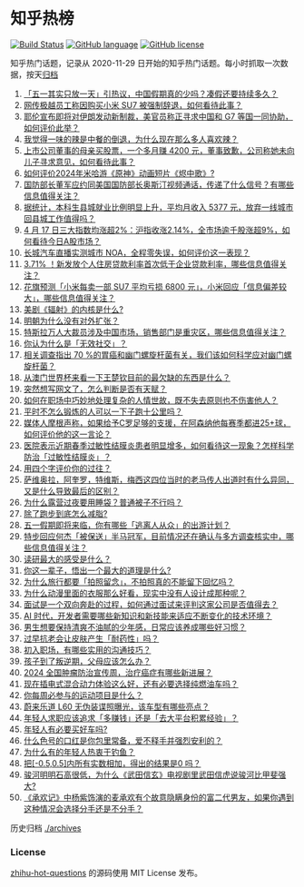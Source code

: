 # 知乎热榜
[![Build Status](https://github.com/ToWeLong/zhihu-hot-questions/workflows/CI/badge.svg)](https://github.com/ToWeLong/zhihu-hot-questions/actions)
[![GitHub language](https://img.shields.io/badge/language-golang-orange.svg)](https://golang.org/)
[![GitHub license](https://img.shields.io/github/license/ToWeLong/zhihu-hot-questions)](https://github.com/ToWeLong/zhihu-hot-questions/blob/main/LICENSE)

知乎热门话题，记录从 2020-11-29 日开始的知乎热门话题。每小时抓取一次数据，按天[归档](./archives)

<!-- BEGIN -->

1. [「五一其实只放一天」引热议，中国假期真的少吗？凑假还要持续多久？](https://www.zhihu.com/question/653098686)
1. [网传极越员工称因购买小米 SU7 被强制辞退，如何看待此事？](https://www.zhihu.com/question/653142576)
1. [耶伦宣布即将对伊朗发动新制裁，美官员称正寻求中国和 G7 等国一同协助，如何评价此举？](https://www.zhihu.com/question/653212659)
1. [我觉得一味的辣是中餐的倒退，为什么现在那么多人喜欢辣？](https://www.zhihu.com/question/646246038)
1. [上市公司董事的母亲买股票，一个多月赚 4200 元，董事致歉，公司称她未向儿子寻求意见，如何看待此事？](https://www.zhihu.com/question/653202062)
1. [如何评价2024年米哈游《原神》动画短片《烬中歌》?](https://www.zhihu.com/question/653137553)
1. [国防部长董军应约同美国国防部长奥斯汀视频通话，传递了什么信号？有哪些信息值得关注？](https://www.zhihu.com/question/653203082)
1. [据统计，本科生县城就业比例明显上升，平均月收入 5377 元，放弃一线城市回县城工作值得吗？](https://www.zhihu.com/question/653211954)
1. [4 月 17 日三大指数均涨超2%：沪指收涨2.14%，全市场逾千股涨超9%，如何看待今日A股市场？](https://www.zhihu.com/question/653204624)
1. [长城汽车直播实测城市 NOA，全程零失误，如何评价这一表现？](https://www.zhihu.com/question/653224497)
1. [3.71% ！新发放个人住房贷款利率首次低于企业贷款利率，哪些信息值得关注？](https://www.zhihu.com/question/653008170)
1. [花旗预测「小米每卖一部 SU7 平均亏损 6800 元」，小米回应「信息偏差较大」，哪些信息值得关注？](https://www.zhihu.com/question/653008408)
1. [美剧《辐射》的内核是什么?](https://www.zhihu.com/question/652640098)
1. [明朝为什么没有对外扩张？](https://www.zhihu.com/question/572800919)
1. [特斯拉万人大裁员涉及中国市场，销售部门是重灾区，哪些信息值得关注？](https://www.zhihu.com/question/653235205)
1. [你认为什么是「无效社交」？](https://www.zhihu.com/question/652970742)
1. [相关调查指出 70 %的胃癌和幽门螺旋杆菌有关，我们该如何科学应对幽门螺旋杆菌？](https://www.zhihu.com/question/653112580)
1. [从澳门世界杯来看一下王楚钦目前的最欠缺的东西是什么？](https://www.zhihu.com/question/653093032)
1. [突然想写网文了，怎么判断是否有天赋？](https://www.zhihu.com/question/646892688)
1. [如何在职场中巧妙地处理复杂的人情世故，既不失去原则也不伤害他人？](https://www.zhihu.com/question/650786603)
1. [平时不怎么锻炼的人可以一下子跑十公里吗？](https://www.zhihu.com/question/649732045)
1. [媒体人摩根声称，如果给予C罗足够的支援，在阿森纳他每赛季都进25+球，如何评价他的这一言论？](https://www.zhihu.com/question/653028373)
1. [医院表示近期春季过敏性结膜炎患者明显增多，如何看待这一现象？怎样科学防治「过敏性结膜炎」？](https://www.zhihu.com/question/652687885)
1. [用四个字评价你的过往？](https://www.zhihu.com/question/653078485)
1. [萨维奥拉，阿奎罗，特维斯，梅西这四位当时的老马传人出道时有什么异同，又是什么导致最后的区别？](https://www.zhihu.com/question/651874821)
1. [为什么露营过夜要用睡袋？普通被子不行吗？](https://www.zhihu.com/question/649347798)
1. [除了跑步到底怎么减脂?](https://www.zhihu.com/question/650318977)
1. [五一假期即将来临，你有哪些「逃离人从众」的出游计划？](https://www.zhihu.com/question/652716386)
1. [特步回应何杰「被保送」半马冠军，目前情况还在确认与多方调查核实中，哪些信息值得关注？](https://www.zhihu.com/question/653000098)
1. [读研最大的感受是什么？](https://www.zhihu.com/question/265574839)
1. [你这一辈子，悟出一个最大的道理是什么?](https://www.zhihu.com/question/599006651)
1. [为什么旅行都要「拍照留念」，不拍照真的不能留下回忆吗？](https://www.zhihu.com/question/651130036)
1. [为什么动漫里面的衣服那么好看，现实中没有人设计成那种呢？](https://www.zhihu.com/question/628634883)
1. [面试是一个双向奔赴的过程，如何通过面试来评判这家公司是否值得去？](https://www.zhihu.com/question/651409205)
1. [AI 时代，开发者需要哪些新知识和新技能来适应不断变化的技术环境？](https://www.zhihu.com/question/652499226)
1. [男生想要保持清爽不油腻的少年感，日常应该养成哪些好习惯？](https://www.zhihu.com/question/648442967)
1. [过早抗老会让皮肤产生「耐药性」吗？](https://www.zhihu.com/question/652346925)
1. [初入职场，有哪些实用的沟通技巧？](https://www.zhihu.com/question/653215923)
1. [孩子到了叛逆期，父母应该怎么办？](https://www.zhihu.com/question/650810136)
1. [2024 全国肿瘤防治宣传周，治疗癌症有哪些新进展？](https://www.zhihu.com/question/652715466)
1. [现在插电式混合动力体验这么好，还有必要选择纯燃油车吗？](https://www.zhihu.com/question/651133540)
1. [你每周必参与的运动项目是什么？](https://www.zhihu.com/question/652617975)
1. [蔚来乐道 L60 无伪装谍照曝光，该车型有哪些亮点？](https://www.zhihu.com/question/652732383)
1. [年轻人求职应该追求「多赚钱」还是「去大平台积累经验」？](https://www.zhihu.com/question/651137007)
1. [年轻人有必要买好车吗?](https://www.zhihu.com/question/595986489)
1. [什么色号的口红是你包里常备，爱不释手并强烈安利的？](https://www.zhihu.com/question/647690023)
1. [为什么有的年轻人热衷于钓鱼？](https://www.zhihu.com/question/650198712)
1. [把[-0.5,0.5]内所有实数相加，得出的结果是0 吗？](https://www.zhihu.com/question/555998400)
1. [骏河明明石高很低，为什么《武田信玄》电视剧里武田信虎说骏河比甲斐强大?](https://www.zhihu.com/question/552026602)
1. [《承欢记》中杨紫饰演的麦承欢有个故意隐瞒身份的富二代男友，如果你遇到这种情况会选择分手还是不分手？](https://www.zhihu.com/question/652424219)

<!-- END -->

历史归档 [./archives](./archives)


### License
[zhihu-hot-questions](https://github.com/towelong/zhihu-hot-questions) 的源码使用 MIT License 发布。